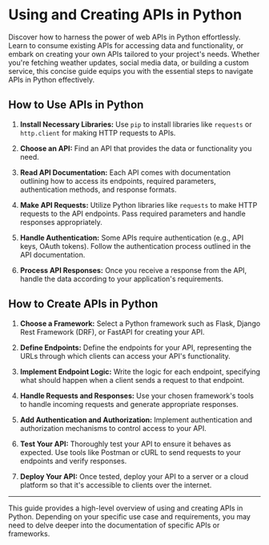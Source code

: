 # Using and Creating APIs in Python

Discover how to harness the power of web APIs in Python effortlessly. Learn to consume existing APIs for accessing data and functionality, or embark on creating your own APIs tailored to your project's needs. Whether you're fetching weather updates, social media data, or building a custom service, this concise guide equips you with the essential steps to navigate APIs in Python effectively.

## How to Use APIs in Python

1. **Install Necessary Libraries:** Use `pip` to install libraries like `requests` or `http.client` for making HTTP requests to APIs.
   
2. **Choose an API:** Find an API that provides the data or functionality you need.

3. **Read API Documentation:** Each API comes with documentation outlining how to access its endpoints, required parameters, authentication methods, and response formats.

4. **Make API Requests:** Utilize Python libraries like `requests` to make HTTP requests to the API endpoints. Pass required parameters and handle responses appropriately.

5. **Handle Authentication:** Some APIs require authentication (e.g., API keys, OAuth tokens). Follow the authentication process outlined in the API documentation.

6. **Process API Responses:** Once you receive a response from the API, handle the data according to your application's requirements.

## How to Create APIs in Python

1. **Choose a Framework:** Select a Python framework such as Flask, Django Rest Framework (DRF), or FastAPI for creating your API.

2. **Define Endpoints:** Define the endpoints for your API, representing the URLs through which clients can access your API's functionality.

3. **Implement Endpoint Logic:** Write the logic for each endpoint, specifying what should happen when a client sends a request to that endpoint.

4. **Handle Requests and Responses:** Use your chosen framework's tools to handle incoming requests and generate appropriate responses.

5. **Add Authentication and Authorization:** Implement authentication and authorization mechanisms to control access to your API.

6. **Test Your API:** Thoroughly test your API to ensure it behaves as expected. Use tools like Postman or cURL to send requests to your endpoints and verify responses.

7. **Deploy Your API:** Once tested, deploy your API to a server or a cloud platform so that it's accessible to clients over the internet.

---

This guide provides a high-level overview of using and creating APIs in Python. Depending on your specific use case and requirements, you may need to delve deeper into the documentation of specific APIs or frameworks.
